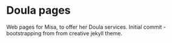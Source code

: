 # Doula pages

Web pages for Misa, to offer her Doula services. Initial commit - bootstrapping from from creative jekyll theme.

